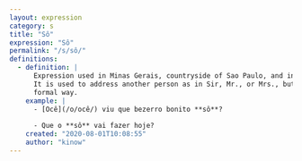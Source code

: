 ```yaml
---
layout: expression
category: s
title: "Sô"
expression: "Sô"
permalink: "/s/sô/"
definitions:
  - definition: |
      Expression used in Minas Gerais, countryside of Sao Paulo, and in other regions.
      It is used to address another person as in Sir, Mr., or Mrs., but in a less
      formal way.
    example: |
      - [Ocê](/o/ocê/) viu que bezerro bonito **sô**?
      
      - Que o **sô** vai fazer hoje?
    created: "2020-08-01T10:08:55"
    author: "kinow"
---
```

